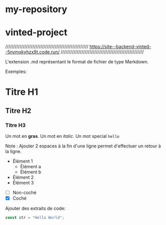 # my-repository

# vinted-project

////////////////////////////////////////////////////
https://site--backend-vinted--5nymxkyhzx9t.code.run/
////////////////////////////////////////////////////

L'extension .md représentant le format de fichier de type Markdown.

Exemples:

# Titre H1

## Titre H2

### Titre H3

Un mot en **gras**.
Un mot en _italic_.
Un mot special `hello`

Note : Ajouter 2 espaces à la fin d'une ligne permet d'effectuer un retour à la ligne.

- Élément 1
  - Élément a
  - Élément b
- Élément 2
- Élément 3

* [ ] Non-coché
* [x] Coché

Ajouter des extraits de code:

```javascript
const str = "Hello World";
```
